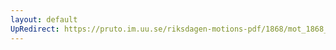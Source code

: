```yaml
---
layout: default
UpRedirect: https://pruto.im.uu.se/riksdagen-motions-pdf/1868/mot_1868__ak__143.pdf
---
```

